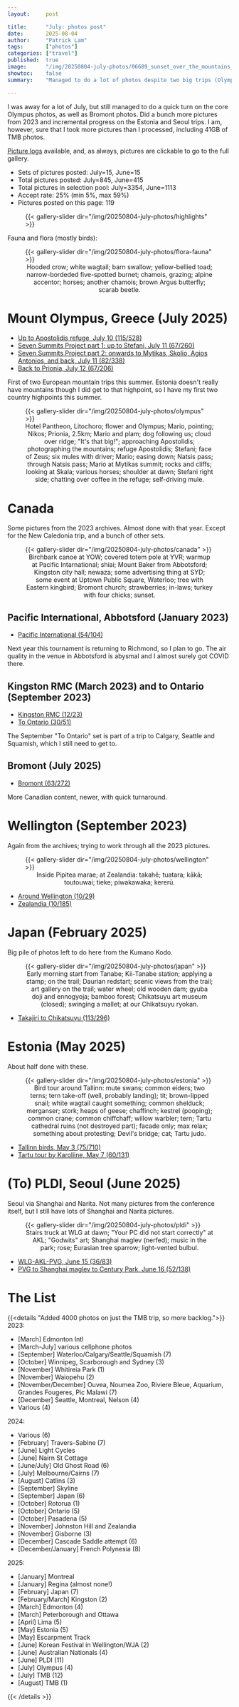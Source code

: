 ```yaml
---
layout:     post

title:      "July: photos post"
date:       2025-08-04
author:     "Patrick Lam"
tags:       ["photos"]
categories: ["travel"]
published:  true
image:      "/img/20250804-july-photos/06689_sunset_over_the_mountains_v1.avif"
showtoc:    false
summary:    "Managed to do a lot of photos despite two big trips (Olympus, TMB) in July, including a quick turnaround on the bulk of the Olympus photos."

---
```


<style>
.post-heading h1  { color: white; /*background-color: #aaa; background-color: rgba(192,192,192,0.8); */ padding: 0.5em; text-shadow: 2px 2px 2px grey; }
.meta { color: white; padding: 0.5em; text-shadow: 2px 2px 2px grey; }
</style>

I was away for a lot of July, but still managed to do a quick turn on
the core Olympus photos, as well as Bromont photos. Did a bunch more
pictures from 2023 and incremental progress on the Estonia and Seoul
trips. I am, however, sure that I took more pictures than I processed,
including 41GB of TMB photos.

[Picture
logs](https://www.github.com/patricklam/picture-processing-logs) 
available, and, as always, pictures are clickable to go to the full gallery. 

* Sets of pictures posted: July=15, June=15
* Total pictures posted: July=845, June=415
* Total pictures in selection pool: July=3354, June=1113
* Accept rate: 25% (min 5%, max 59%)
* Pictures posted on this page: 119

<figure>
{{< gallery-slider dir="/img/20250804-july-photos/highlights" >}}
<figcaption style="text-align:center">
</figcaption>
</figure>

Fauna and flora (mostly birds):

<figure>
{{< gallery-slider dir="/img/20250804-july-photos/flora-fauna" >}}
<figcaption style="text-align:center">
Hooded crow; white wagtail; barn swallow; yellow-bellied toad; narrow-bordeded five-spotted burnet; chamois, grazing; alpine accentor; horses; another chamois; brown Argus butterfly; scarab beetle.
</figcaption>
</figure>

# Mount Olympus, Greece (July 2025)

* [Up to Apostolidis refuge, July 10 (115/528)](https://gallery.patricklam.ca/index.php?/category/2108)
* [Seven Summits Project part 1: up to Stefani, July 11 (67/260)](https://gallery.patricklam.ca/index.php?/category/2116)
* [Seven Summits Project part 2: onwards to Mytikas, Skolio, Agios Antonios, and back, July 11 (82/338)](https://gallery.patricklam.ca/index.php?/category/2117)
* [Back to Prionia, July 12 (67/206)](https://gallery.patricklam.ca/index.php?/category/2112)

First of two European mountain trips this summer. Estonia doesn't really have mountains though I did get to that highpoint, so I have my first two country highpoints this summer.

<figure>
{{< gallery-slider dir="/img/20250804-july-photos/olympus" >}}
<figcaption style="text-align:center">
Hotel Pantheon, Litochoro; flower and Olympus; Mario, pointing; Nikos; Prionia, 2.5km; Mario and plam; dog following us; cloud over ridge; "It's that big!"; approaching Apostolidis; photographing the mountains; refuge Apostolidis; Stefani; face of Zeus; six mules with driver; Mario; easing down; Natsis pass; through Natsis pass; Mario at Mytikas summit; rocks and cliffs; looking at Skala; various horses; shoulder at dawn; Stefani right side; chatting over coffee in the refuge; self-driving mule.
</figcaption>
</figure>

# Canada

Some pictures from the 2023 archives. Almost done with that year. Except for the New Caledonia trip, and a bunch of other sets.

<figure>
{{< gallery-slider dir="/img/20250804-july-photos/canada" >}}
<figcaption style="text-align:center">
Birchbark canoe at YOW; covered totem pole at YVR; warmup at Pacific Intarnational; shiai; Mount Baker from Abbotsford; Kingston city hall; newaza; some advertising thing at SYD; some event at Uptown Public Square, Waterloo; tree with Eastern kingbird; Bromont church; strawberries; in-laws; turkey with four chicks; sunset.
</figcaption>
</figure>

## Pacific International, Abbotsford (January 2023)

* [Pacific International (54/104)](https://gallery.patricklam.ca/index.php?/category/2100)

Next year this tournament is returning to Richmond, so I plan to go. The air quality in the venue in Abbotsford
is abysmal and I almost surely got COVID there.

## Kingston RMC (March 2023) and to Ontario (September 2023)

* [Kingston RMC (12/23)](https://gallery.patricklam.ca/index.php?/category/2105)
* [To Ontario (30/51)](https://gallery.patricklam.ca/index.php?/category/2102)

The September "To Ontario" set is part of a trip to Calgary, Seattle and Squamish,
which I still need to get to.

## Bromont (July 2025)

* [Bromont (63/272)](https://gallery.patricklam.ca/index.php?/category/2111)

More Canadian content, newer, with quick turnaround.


# Wellington (September 2023)


Again from the archives; trying to work through all the 2023 pictures.

<figure>
{{< gallery-slider dir="/img/20250804-july-photos/wellington" >}}
<figcaption style="text-align:center">
Inside Pipitea marae; at Zealandia: takahē; tuatara; kākā; toutouwai; tieke; piwakawaka; kererū.
</figcaption>
</figure>

* [Around Wellington (10/29)](https://gallery.patricklam.ca/index.php?/category/2103)
* [Zealandia (10/185)](https://gallery.patricklam.ca/index.php?/category/2101)

# Japan (February 2025)

Big pile of photos left to do here from the Kumano Kodo.

<figure>
{{< gallery-slider dir="/img/20250804-july-photos/japan" >}}
<figcaption style="text-align:center">
Early morning start from Tanabe; Kii-Tanabe station; applying a stamp; on the trail; Daurian redstart; scenic views from the trail; art gallery on the trail; water wheel; old wooden dam; gyuba doji and ennogyoja; bamboo forest; Chikatsuyu art museum (closed); swinging a mallet; at our Chikatsuyu ryokan.
</figcaption>
</figure>

* [Takajiri to Chikatsuyu (113/296)](https://gallery.patricklam.ca/index.php?/category/2106)

# Estonia (May 2025)

About half done with these.

<figure>
{{< gallery-slider dir="/img/20250804-july-photos/estonia" >}}
<figcaption style="text-align:center">
Bird tour around Tallinn: mute swans; common eiders; two terns; tern take-off (well, probably landing); tit; brown-lipped snail; white wagtail caught something; common shelduck; merganser; stork; heaps of geese; chaffinch; kestrel (pooping); common crane; common chiffchaff; willow warbler; tern; Tartu cathedral ruins (not destroyed part); facade only; max relax; something about protesting; Devil's bridge; cat; Tartu judo.
</figcaption>
</figure>

* [Tallinn birds, May 3 (75/710)](https://gallery.patricklam.ca/index.php?/category/2099)
* [Tartu tour by Karoliine, May 7 (60/131)](https://gallery.patricklam.ca/index.php?/category/2104)

# (To) PLDI, Seoul (June 2025)

Seoul via Shanghai and Narita. Not many pictures from the conference itself, but I still have lots of Shanghai and Narita pictures.

<figure>
{{< gallery-slider dir="/img/20250804-july-photos/pldi" >}}
<figcaption style="text-align:center">
Stairs truck at WLG at dawn; "Your PC did not start correctly" at AKL; "Godwits" art; Shanghai maglev (nerfed); music in the park; rose; Eurasian tree sparrow; light-vented bulbul.
</figcaption>
</figure>

* [WLG-AKL-PVG, June 15 (36/83)](https://gallery.patricklam.ca/index.php?/category/2110)
* [PVG to Shanghai maglev to Century Park, June 16 (52/138)](https://gallery.patricklam.ca/index.php?/category/2109)

# The List

{{<details "Added 4000 photos on just the TMB trip, so more backlog.">}}
2023:
* [March] Edmonton Intl
* [March-July] various cellphone photos
* [September] Waterloo/Calgary/Seattle/Squamish (7)
* [October] Winnipeg, Scarborough and Sydney (3)
* [November] Whitireia Park (1)
* [November] Waiopehu (2)
* [November/December] Ouvea, Noumea Zoo, Riviere Bleue, Aquarium, Grandes Fougeres, Pic Malawi (7)
* [December] Seattle, Montreal, Nelson (4)
* Various (4)

2024:
* Various (6)
* [February] Travers-Sabine (7)
* [June] Light Cycles
* [June] Nairn St Cottage
* [June/July] Old Ghost Road (6)
* [July] Melbourne/Cairns (7)
* [August] Catlins (3)
* [September] Skyline
* [September] Japan (6)
* [October] Rotorua (1)
* [October] Ontario (5)
* [October] Pasadena (5)
* [November] Johnston Hill and Zealandia
* [November] Gisborne (3)
* [December] Cascade Saddle attempt (6)
* [December/January] French Polynesia (8)

2025:
* [January] Montreal
* [January] Regina (almost none!)
* [February] Japan (7)
* [February/March] Kingston (2)
* [March] Edmonton (4)
* [March] Peterborough and Ottawa
* [April] Lima (5)
* [May] Estonia (5)
* [May] Escarpment Track
* [June] Korean Festival in Wellington/WJA (2)
* [June] Australian Nationals (4)
* [June] PLDI (11)
* [July] Olympus (4)
* [July] TMB (12)
* [August] TMB (1)

{{< /details >}}
